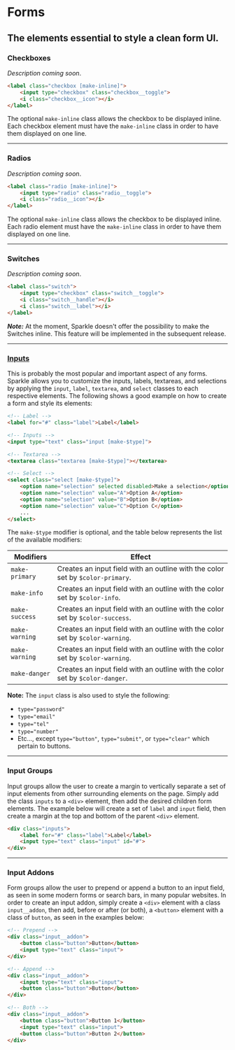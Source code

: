 # Forms
## The elements essential to style a clean form UI.

### __Checkboxes__
_Description coming soon_. 

```html
<label class="checkbox [make-inline]">
    <input type="checkbox" class="checkbox__toggle">
    <i class="checkbox__icon"></i>
</label>
```

The optional `make-inline` class allows the checkbox to be displayed inline. Each checkbox element
must have the `make-inline` class in order to have them displayed on one line.

---
### __Radios__
_Description coming soon_.

```html
<label class="radio [make-inline]">
    <input type="radio" class="radio__toggle">
    <i class="radio__icon"></i>
</label>
```

The optional `make-inline` class allows the checkbox to be displayed inline. Each radio element
must have the `make-inline` class in order to have them displayed on one line.

---
### __Switches__
_Description coming soon_.

```html
<label class="switch">
    <input type="checkbox" class="switch__toggle">
    <i class="switch__handle"></i>
    <i class="switch__label"></i>
</label>
```
*__Note:__* At the moment, Sparkle doesn't offer the possibility to make the Switches inline. This feature
will be implemented in the subsequent release.

---
### [__Inputs__](../assets/SparkleUI_Inputs_v01.png)
This is probably the most popular and important aspect of any forms. Sparkle allows you to customize the inputs, labels, textareas, and selections by applying the `input`, `label`, `textarea`, and `select` classes to each respective elements. The following shows a good example on how to create a form and style its elements:

```html
<!-- Label -->
<label for="#" class="label">Label</label>

<!-- Inputs -->
<input type="text" class="input [make-$type]">

<!-- Textarea -->
<textarea class="textarea [make-$type]"></textarea>

<!-- Select -->
<select class="select [make-$type]">
    <option name="selection" selected disabled>Make a selection</option>
    <option name="selection" value="A">Option A</option>
    <option name="selection" value="B">Option B</option>
    <option name="selection" value="C">Option C</option>
    ...
</select>
```

The `make-$type` modifier is optional, and the table below represents the list of the available modifiers:

| __Modifiers__  | __Effect__                                                                    |
| ---------------| ------------------------------------------------------------------------------|
| `make-primary` | Creates an input field with an outline with the color set by `$color-primary`.|
| `make-info`    | Creates an input field with an outline with the color set by `$color-info`.   |
| `make-success` | Creates an input field with an outline with the color set by `$color-success`.|
| `make-warning` | Creates an input field with an outline with the color set by `$color-warning`.|
| `make-warning` | Creates an input field with an outline with the color set by `$color-warning`.|
| `make-danger`  | Creates an input field with an outline with the color set by `$color-danger`. |

__Note:__ The `input` class is also used to style the following:
- `type="password"`
- `type="email"`
- `type="tel"`
- `type="number"`
- Etc..., except `type="button"`, `type="submit"`, or `type="clear"` which pertain to buttons.

---
### __Input Groups__
Input groups allow the user to create a margin to vertically separate a set of input elements from other surrounding
elements on the page. Simply add the class `inputs` to a `<div>` element, then add the desired children form elements.
The example below will create a set of `label` and `input` field, then create a margin at the top and bottom of the
parent `<div>` element.

```html
<div class="inputs">
    <label for="#" class="label">Label</label>
    <input type="text" class="input" id="#">
</div>
```

---
### __Input Addons__
Form groups allow the user to prepend or append a button to an input field, as seen in some modern forms or search bars, in many popular websites. In order to create an input addon, simply create a `<div>` element with a class `input__addon`, then add, before or after (or both), a `<button>` element with a class of `button`, as seen in the examples below:

```html
<!-- Prepend -->
<div class="input__addon">
    <button class="button">Button</button>
    <input type="text" class="input">
</div>

<!-- Append -->
<div class="input__addon">
    <input type="text" class="input">
    <button class="button">Button</button>
</div>

<!-- Both -->
<div class="input__addon">
    <button class="button">Button 1</button>
    <input type="text" class="input">
    <button class="button">Button 2</button>
</div>
```